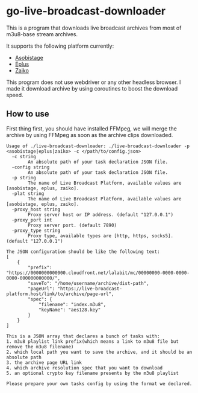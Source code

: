 # go-live-broadcast-downloader

This is a program that downloads live broadcast archives from most of m3u8-base stream archives.

It supports the following platform currently:

- [Asobistage](https://asobistage.asobistore.jp/)
- [Eplus](https://ib.eplus.jp/)
- [Zaiko](https://zaiko.io/)

This program does not use webdriver or any other headless browser. I made it download archive by using coroutines to boost the download speed.

## How to use

First thing first, you should have installed FFMpeg, we will merge the archive by using FFMpeg as soon as the archive clips downloaded.

```text
Usage of ./live-broadcast-downloader: ./live-broadcast-downloader -p <asobistage|eplus|zaiko> -c </path/to/config.json>
  -c string
        An absolute path of your task declaration JSON file.
  -config string
        An absolute path of your task declaration JSON file.
  -p string
        The name of Live Broadcast Platform, available values are [asobistage, eplus, zaiko].
  -plat string
        The name of Live Broadcast Platform, available values are [asobistage, eplus, zaiko].
  -proxy_host string
        Proxy server host or IP address. (default "127.0.0.1")
  -proxy_port int
        Proxy server port. (default 7890)
  -proxy_type string
        Proxy type, available types are [http, https, socks5]. (default "127.0.0.1")

The JSON configuration should be like the following text:
[
    {
        "prefix": "https://0000000000000.cloudfront.net/lalabit/mc/00000000-0000-0000-0000-000000000000/",
        "saveTo": "/home/username/archive/dist-path",
        "pageUrl": "https://live-broadcast-platform.host/link/to/archive/page-url",
        "spec": {
            "filename": "index.m3u8",
            "keyName": "aes128.key"
        }
    }
]

This is a JSON array that declares a bunch of tasks with:
1. m3u8 playlist link prefix(which means a link to m3u8 file but remove the m3u8 filename)
2. which local path you want to save the archive, and it should be an absolute path
3. the archive page URL link
4. which archive resolution spec that you want to download
5. an optional crypto key filename presents by the m3u8 playlist

Please prepare your own tasks config by using the format we declared.
```
